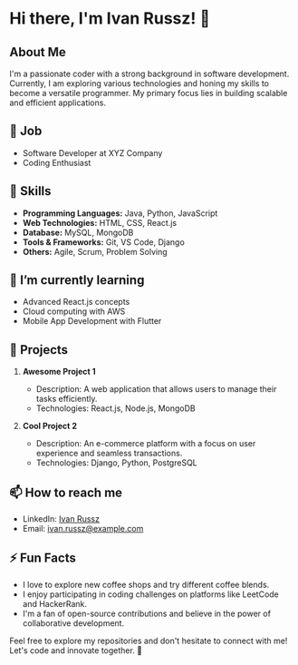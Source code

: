 # Hi there, I'm Ivan Russz! 👋

## About Me

I'm a passionate coder with a strong background in software development. Currently, I am exploring various technologies and honing my skills to become a versatile programmer. My primary focus lies in building scalable and efficient applications.

## 💼 Job

- Software Developer at XYZ Company
- Coding Enthusiast

## 🚀 Skills

- **Programming Languages:** Java, Python, JavaScript
- **Web Technologies:** HTML, CSS, React.js
- **Database:** MySQL, MongoDB
- **Tools & Frameworks:** Git, VS Code, Django
- **Others:** Agile, Scrum, Problem Solving

## 🌱 I’m currently learning

- Advanced React.js concepts
- Cloud computing with AWS
- Mobile App Development with Flutter

## 🔭 Projects

1. **Awesome Project 1**
   - Description: A web application that allows users to manage their tasks efficiently.
   - Technologies: React.js, Node.js, MongoDB

2. **Cool Project 2**
   - Description: An e-commerce platform with a focus on user experience and seamless transactions.
   - Technologies: Django, Python, PostgreSQL

## 📫 How to reach me

- LinkedIn: [Ivan Russz](https://www.linkedin.com/in/ivanrussz)
- Email: ivan.russz@example.com

## ⚡ Fun Facts

- I love to explore new coffee shops and try different coffee blends.
- I enjoy participating in coding challenges on platforms like LeetCode and HackerRank.
- I'm a fan of open-source contributions and believe in the power of collaborative development.

Feel free to explore my repositories and don't hesitate to connect with me! Let's code and innovate together. 🚀
